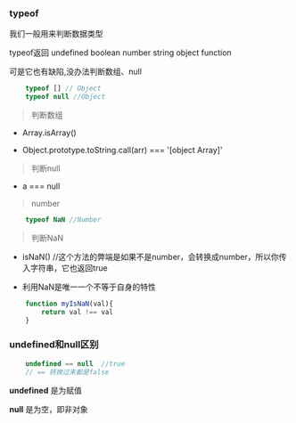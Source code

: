 ### typeof

我们一般用来判断数据类型

typeof返回  undefined boolean number string object function

可是它也有缺陷,没办法判断数组、null

```javascript
    typeof [] // Object
    typeof null //Object
```

> 判断数组

* Array.isArray()

* Object.prototype.toString.call(arr) === '[object Array]'

> 判断null

* a === null

> number

```javascript
    typeof NaN //Number
```

> 判断NaN

* isNaN() //这个方法的弊端是如果不是number，会转换成number，所以你传入字符串，它也返回true

* 利用NaN是唯一一个不等于自身的特性

```javascript
    function myIsNaN(val){
        return val !== val
    }
``` 

### undefined和null区别

```javascript
    undefined == null  //true
    // == 转换过来都是false
```

**undefined** 是为赋值

**null** 是为空，即非对象

